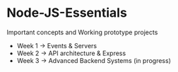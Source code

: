# Node-JS-Essentials

Important concepts and Working prototype projects

- Week 1 -> Events & Servers
- Week 2 -> API architecture & Express
- Week 3 -> Advanced Backend Systems (in progress)
